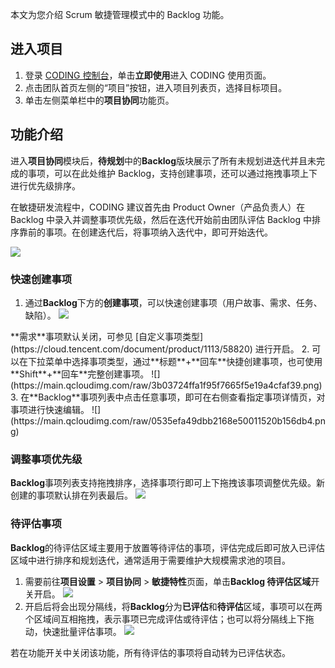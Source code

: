 本文为您介绍 Scrum 敏捷管理模式中的 Backlog 功能。

## 进入项目

1. 登录 [CODING 控制台](https://console.cloud.tencent.com/coding)，单击**立即使用**进入 CODING 使用页面。
2. 点击团队首页左侧的“项目”按钮，进入项目列表页，选择目标项目。
3. 单击左侧菜单栏中的**项目协同**功能页。 

## 功能介绍

进入**项目协同**模块后，**待规划**中的**Backlog**版块展示了所有未规划进迭代并且未完成的事项，可以在此处维护 Backlog，支持创建事项，还可以通过拖拽事项上下进行优先级排序。

在敏捷研发流程中，CODING 建议首先由 Product Owner（产品负责人）在 Backlog 中录入并调整事项优先级，然后在迭代开始前由团队评估 Backlog 中排序靠前的事项。在创建迭代后，将事项纳入迭代中，即可开始迭代。

![](https://main.qcloudimg.com/raw/47ffe029f5ed035c28e9015dee8b6669.png)

### 快速创建事项[](#create)

1. 通过**Backlog**下方的**创建事项**，可以快速创建事项（用户故事、需求、任务、缺陷）。
![](https://main.qcloudimg.com/raw/7afa5e934e3b8388ea381da4090899b4.png)
<dx-alert infotype="explain" title="">
**需求**事项默认关闭，可参见 [自定义事项类型](https://cloud.tencent.com/document/product/1113/58820) 进行开启。
</dx-alert>
2. 可以在下拉菜单中选择事项类型，通过**标题**+**回车**快捷创建事项，也可使用**Shift**+**回车**完整创建事项。
![](https://main.qcloudimg.com/raw/3b03724ffa1f95f7665f5e19a4cfaf39.png)
3. 在**Backlog**事项列表中点击任意事项，即可在右侧查看指定事项详情页，对事项进行快速编辑。
![](https://main.qcloudimg.com/raw/0535efa49dbb2168e50011520b156db4.png)

### 调整事项优先级[](#priority)

**Backlog**事项列表支持拖拽排序，选择事项行即可上下拖拽该事项调整优先级。新创建的事项默认排在列表最后。
![](https://main.qcloudimg.com/raw/5573c23c138c8ca19b3a6d34dafb4959.png)

### 待评估事项[](#be-assessed)

**Backlog**的待评估区域主要用于放置等待评估的事项，评估完成后即可放入已评估区域中进行排序和规划迭代，通常适用于需要维护大规模需求池的项目。
1. 需要前往**项目设置** > **项目协同** > **敏捷特性**页面，单击**Backlog 待评估区域**开关开启。
![](https://main.qcloudimg.com/raw/e6ac7c1f6a849b8a9b91b2cd257ff8df.png)
2. 开启后将会出现分隔线，将**Backlog**分为**已评估**和**待评估**区域，事项可以在两个区域间互相拖拽，表示事项已完成评估或待评估；也可以将分隔线上下拖动，快速批量评估事项。
![](https://main.qcloudimg.com/raw/64786ad8ce18d6b6ece0fbf2b9117cf3.png)
<dx-alert infotype="notice" title="">
若在功能开关中关闭该功能，所有待评估的事项将自动转为已评估状态。
</dx-alert>


